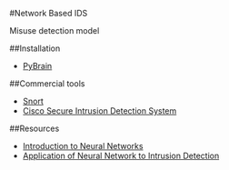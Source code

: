 #Network Based IDS

Misuse detection model

##Installation
* [PyBrain](http://pybrain.org/docs/index.html#installation)

##Commercial tools
* [Snort](https://www.snort.org/)
* [Cisco Secure Intrusion Detection System](http://www.cisco.com/en/US/products/hw/vpndevc/ps4077/prod_eol_notice09186a008009230e.html)

##Resources
* [Introduction to Neural Networks](http://lia.univ-avignon.fr/chercheurs/torres/livres/book-neuro-intro.pdf)
* [Application of Neural Network to Intrusion Detection](https://www.sans.org/reading-room/whitepapers/detection/application-neural-networks-intrusion-detection-336)
